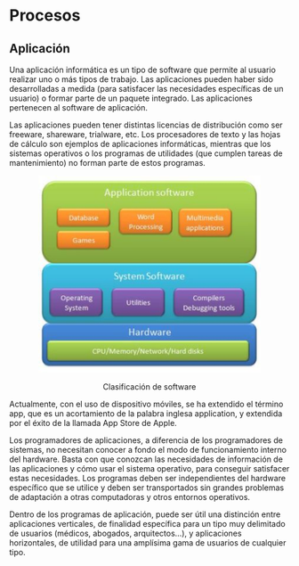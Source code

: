 # Procesos

## Aplicación

Una aplicación informática es un tipo de software que permite al usuario realizar uno o más tipos de trabajo. Las aplicaciones pueden
haber sido desarrolladas a medida (para satisfacer las necesidades específicas de un usuario) o formar parte de un paquete integrado.
Las aplicaciones pertenecen al software de aplicación.

Las aplicaciones pueden tener distintas licencias de distribución como ser freeware, shareware, trialware, etc. Los procesadores de
texto y las hojas de cálculo son ejemplos de aplicaciones informáticas, mientras que los sistemas operativos o los programas de utilidades
(que cumplen tareas de mantenimiento) no forman parte de estos programas.

<p align="center">
  <img src="https://github.com/sergiosabater/PSP/blob/master/Recursos/Imagenes/application-software-definition.jpg" width="400"/>
</p>

<p align="center">Clasificación de software</p>

Actualmente, con el uso de dispositivo móviles, se ha extendido el término app, que es un acortamiento de la palabra inglesa application,
y extendida por el éxito de la llamada App Store de Apple.

Los programadores de aplicaciones, a diferencia de los programadores de sistemas, no necesitan conocer a fondo el modo de funcionamiento
interno del hardware. Basta con que conozcan las necesidades de información de las aplicaciones y cómo usar el sistema operativo, para
conseguir satisfacer estas necesidades. Los programas deben ser independientes del hardware específico que se utilice y deben ser
transportados sin grandes problemas de adaptación a otras computadoras y otros entornos operativos.

Dentro de los programas de aplicación, puede ser útil una distinción entre aplicaciones verticales, de finalidad específica para un tipo
muy delimitado de usuarios (médicos, abogados, arquitectos…), y aplicaciones horizontales, de utilidad para una amplísima gama de usuarios
de cualquier tipo.

